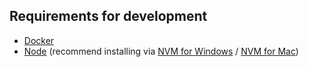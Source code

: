 Requirements for development
----
- [Docker](https://www.docker.com/)
- [Node](https://nodejs.org/en/) (recommend installing via [NVM for Windows](https://github.com/coreybutler/nvm-windows/releases) / [NVM for Mac](https://github.com/nvm-sh/nvm/releases))